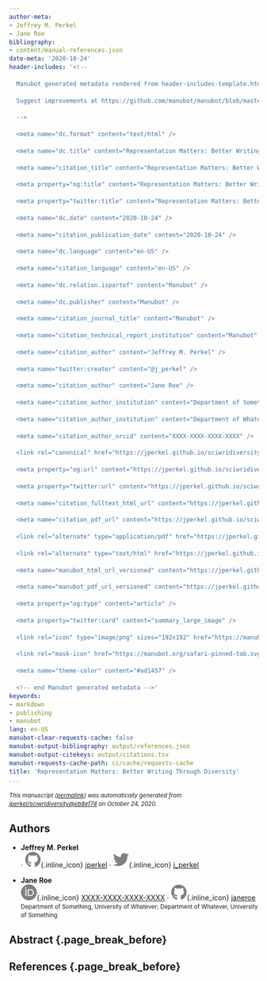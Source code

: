 ```yaml
---
author-meta:
- Jeffrey M. Perkel
- Jane Roe
bibliography:
- content/manual-references.json
date-meta: '2020-10-24'
header-includes: '<!--

  Manubot generated metadata rendered from header-includes-template.html.

  Suggest improvements at https://github.com/manubot/manubot/blob/master/manubot/process/header-includes-template.html

  -->

  <meta name="dc.format" content="text/html" />

  <meta name="dc.title" content="Representation Matters: Better Writing Through Diversity" />

  <meta name="citation_title" content="Representation Matters: Better Writing Through Diversity" />

  <meta property="og:title" content="Representation Matters: Better Writing Through Diversity" />

  <meta property="twitter:title" content="Representation Matters: Better Writing Through Diversity" />

  <meta name="dc.date" content="2020-10-24" />

  <meta name="citation_publication_date" content="2020-10-24" />

  <meta name="dc.language" content="en-US" />

  <meta name="citation_language" content="en-US" />

  <meta name="dc.relation.ispartof" content="Manubot" />

  <meta name="dc.publisher" content="Manubot" />

  <meta name="citation_journal_title" content="Manubot" />

  <meta name="citation_technical_report_institution" content="Manubot" />

  <meta name="citation_author" content="Jeffrey M. Perkel" />

  <meta name="twitter:creator" content="@j_perkel" />

  <meta name="citation_author" content="Jane Roe" />

  <meta name="citation_author_institution" content="Department of Something, University of Whatever" />

  <meta name="citation_author_institution" content="Department of Whatever, University of Something" />

  <meta name="citation_author_orcid" content="XXXX-XXXX-XXXX-XXXX" />

  <link rel="canonical" href="https://jperkel.github.io/sciwridiversity/" />

  <meta property="og:url" content="https://jperkel.github.io/sciwridiversity/" />

  <meta property="twitter:url" content="https://jperkel.github.io/sciwridiversity/" />

  <meta name="citation_fulltext_html_url" content="https://jperkel.github.io/sciwridiversity/" />

  <meta name="citation_pdf_url" content="https://jperkel.github.io/sciwridiversity/manuscript.pdf" />

  <link rel="alternate" type="application/pdf" href="https://jperkel.github.io/sciwridiversity/manuscript.pdf" />

  <link rel="alternate" type="text/html" href="https://jperkel.github.io/sciwridiversity/v/eb8ef7451ae73306abaffba7f4ccfae2d3142ffe/" />

  <meta name="manubot_html_url_versioned" content="https://jperkel.github.io/sciwridiversity/v/eb8ef7451ae73306abaffba7f4ccfae2d3142ffe/" />

  <meta name="manubot_pdf_url_versioned" content="https://jperkel.github.io/sciwridiversity/v/eb8ef7451ae73306abaffba7f4ccfae2d3142ffe/manuscript.pdf" />

  <meta property="og:type" content="article" />

  <meta property="twitter:card" content="summary_large_image" />

  <link rel="icon" type="image/png" sizes="192x192" href="https://manubot.org/favicon-192x192.png" />

  <link rel="mask-icon" href="https://manubot.org/safari-pinned-tab.svg" color="#ad1457" />

  <meta name="theme-color" content="#ad1457" />

  <!-- end Manubot generated metadata -->'
keywords:
- markdown
- publishing
- manubot
lang: en-US
manubot-clear-requests-cache: false
manubot-output-bibliography: output/references.json
manubot-output-citekeys: output/citations.tsv
manubot-requests-cache-path: ci/cache/requests-cache
title: 'Representation Matters: Better Writing Through Diversity'
...
```







<small><em>
This manuscript
([permalink](https://jperkel.github.io/sciwridiversity/v/eb8ef7451ae73306abaffba7f4ccfae2d3142ffe/))
was automatically generated
from [jperkel/sciwridiversity@eb8ef74](https://github.com/jperkel/sciwridiversity/tree/eb8ef7451ae73306abaffba7f4ccfae2d3142ffe)
on October 24, 2020.
</em></small>

## Authors



+ **Jeffrey M. Perkel**<br>
    · ![GitHub icon](images/github.svg){.inline_icon}
    [jperkel](https://github.com/jperkel)
    · ![Twitter icon](images/twitter.svg){.inline_icon}
    [j_perkel](https://twitter.com/j_perkel)<br>
  <small>
  </small>

+ **Jane Roe**<br>
    ![ORCID icon](images/orcid.svg){.inline_icon}
    [XXXX-XXXX-XXXX-XXXX](https://orcid.org/XXXX-XXXX-XXXX-XXXX)
    · ![GitHub icon](images/github.svg){.inline_icon}
    [janeroe](https://github.com/janeroe)<br>
  <small>
     Department of Something, University of Whatever; Department of Whatever, University of Something
  </small>



## Abstract {.page_break_before}




## References {.page_break_before}

<!-- Explicitly insert bibliography here -->
<div id="refs"></div>
